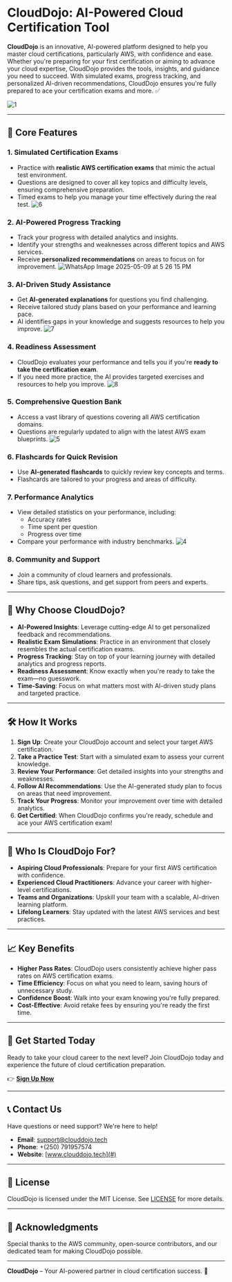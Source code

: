 # CloudDojo: AI-Powered Cloud Certification Tool

**CloudDojo** is an innovative, AI-powered platform designed to help you master cloud certifications, particularly AWS, with confidence and ease. Whether you're preparing for your first certification or aiming to advance your cloud expertise, CloudDojo provides the tools, insights, and guidance you need to succeed. With simulated exams, progress tracking, and personalized AI-driven recommendations, CloudDojo ensures you're fully prepared to ace your certification exams and more.
✅

![1](https://github.com/user-attachments/assets/b2b34ed7-45e1-44b9-a5ec-13590fd0e16f)

---

## 🚀 **Core Features**

### 1. **Simulated Certification Exams**
   - Practice with **realistic AWS certification exams** that mimic the actual test environment.
   - Questions are designed to cover all key topics and difficulty levels, ensuring comprehensive preparation.
   - Timed exams to help you manage your time effectively during the real test.
     ![6](https://github.com/user-attachments/assets/f6d3204e-154d-4535-909e-56b72716211c)


### 2. **AI-Powered Progress Tracking**
   - Track your progress with detailed analytics and insights.
   - Identify your strengths and weaknesses across different topics and AWS services.
   - Receive **personalized recommendations** on areas to focus on for improvement.
   ![WhatsApp Image 2025-05-09 at 5 26 15 PM](https://github.com/user-attachments/assets/062dafbd-8217-4619-83b8-a62ceb26639f)

### 3. **AI-Driven Study Assistance**
   - Get **AI-generated explanations** for questions you find challenging.
   - Receive tailored study plans based on your performance and learning pace.
   - AI identifies gaps in your knowledge and suggests resources to help you improve.
   ![7](https://github.com/user-attachments/assets/484e03fd-1380-44a4-ba61-58f5b3f5e07b)

   
### 4. **Readiness Assessment**
   - CloudDojo evaluates your performance and tells you if you're **ready to take the certification exam**.
   - If you need more practice, the AI provides targeted exercises and resources to help you improve.
     ![8](https://github.com/user-attachments/assets/e0209a92-f9ea-4133-921f-621a1cc1d1e6)


### 5. **Comprehensive Question Bank**
   - Access a vast library of questions covering all AWS certification domains.
   - Questions are regularly updated to align with the latest AWS exam blueprints.
     ![5](https://github.com/user-attachments/assets/1617cc05-b9b5-454f-9d0a-3b72a258a026)


### 6. **Flashcards for Quick Revision**
   - Use **AI-generated flashcards** to quickly review key concepts and terms.
   - Flashcards are tailored to your progress and areas of difficulty.

### 7. **Performance Analytics**
   - View detailed statistics on your performance, including:
     - Accuracy rates
     - Time spent per question
     - Progress over time
   - Compare your performance with industry benchmarks.
     ![4](https://github.com/user-attachments/assets/881fb29d-2ad7-443e-8068-87761e6c9f38)


### 8. **Community and Support**
   - Join a community of cloud learners and professionals.
   - Share tips, ask questions, and get support from peers and experts.

---

## 🌟 **Why Choose CloudDojo?**

- **AI-Powered Insights**: Leverage cutting-edge AI to get personalized feedback and recommendations.
- **Realistic Exam Simulations**: Practice in an environment that closely resembles the actual certification exams.
- **Progress Tracking**: Stay on top of your learning journey with detailed analytics and progress reports.
- **Readiness Assessment**: Know exactly when you're ready to take the exam—no guesswork.
- **Time-Saving**: Focus on what matters most with AI-driven study plans and targeted practice.

---

## 🛠️ **How It Works**

1. **Sign Up**: Create your CloudDojo account and select your target AWS certification.
2. **Take a Practice Test**: Start with a simulated exam to assess your current knowledge.
3. **Review Your Performance**: Get detailed insights into your strengths and weaknesses.
4. **Follow AI Recommendations**: Use the AI-generated study plan to focus on areas that need improvement.
5. **Track Your Progress**: Monitor your improvement over time with detailed analytics.
6. **Get Certified**: When CloudDojo confirms you're ready, schedule and ace your AWS certification exam!

---

## 🎯 **Who Is CloudDojo For?**

- **Aspiring Cloud Professionals**: Prepare for your first AWS certification with confidence.
- **Experienced Cloud Practitioners**: Advance your career with higher-level certifications.
- **Teams and Organizations**: Upskill your team with a scalable, AI-driven learning platform.
- **Lifelong Learners**: Stay updated with the latest AWS services and best practices.

---

## 📈 **Key Benefits**

- **Higher Pass Rates**: CloudDojo users consistently achieve higher pass rates on AWS certification exams.
- **Time Efficiency**: Focus on what you need to learn, saving hours of unnecessary study.
- **Confidence Boost**: Walk into your exam knowing you're fully prepared.
- **Cost-Effective**: Avoid retake fees by ensuring you're ready the first time.

---

## 🚨 **Get Started Today**

Ready to take your cloud career to the next level? Join CloudDojo today and experience the future of cloud certification preparation.

👉 **[Sign Up Now](https://www.clouddojo.tech/)**

---

## 📞 **Contact Us**

Have questions or need support? We're here to help!

- **Email**: support@clouddojo.tech
- **Phone**: +(250) 791957574
- **Website**: [www.clouddojo.tech](#)

---

## 📜 **License**

CloudDojo is licensed under the MIT License. See [LICENSE](LICENSE) for more details.

---

## 🙏 **Acknowledgments**

Special thanks to the AWS community, open-source contributors, and our dedicated team for making CloudDojo possible.

---

**CloudDojo** – Your AI-powered partner in cloud certification success. 🚀
